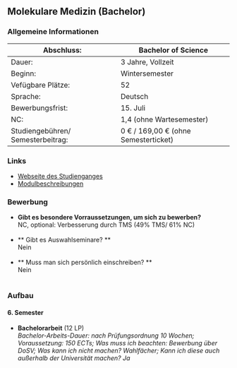 ## Molekulare Medizin (Bachelor)
### Allgemeine Informationen
|Abschluss:|Bachelor of Science|
| -------- | -------- |
|Dauer:| 3 Jahre, Vollzeit|
|Beginn:|Wintersemester|
|Vefügbare Plätze:|52|
|Sprache:|Deutsch|
|Bewerbungsfrist:|15. Juli|
|NC:|1,4 (ohne Wartesemester)|
|Studiengebühren/ Semesterbeitrag:|0 € / 169,00 € (ohne Semesterticket)|

### Links
* [Webseite des Studienganges](https://fakultaet.medizin.uni-ulm.de/studium-lehre/studiengaenge/molekulare-medizin/)
* [Modulbeschreibungen](https://fakultaet.medizin.uni-ulm.de/fileadmin/Studiengaenge/MolMed/MolMedBacStudienfuehrer_web.pdf)

### Bewerbung
- **Gibt es besondere Vorraussetzungen, um sich zu bewerben?** <br>
NC, optional: Verbesserung durch TMS (49% TMS/ 61% NC) 
 <br><br>
- ** Gibt es Auswahlseminare? ** <br>
Nein <br><br>
- ** Muss man sich persönlich einschreiben? ** <br>
Nein <br><br>

### Aufbau
#### 6. Semester
- **Bachelorarbeit** (12 LP) <br>
*Bachelor-Arbeits-Dauer: nach Prüfungsordnung 10 Wochen; Voraussetzung: 150 ECTs; Was muss ich beachten: Bewerbung über DoSV; Was kann ich nicht machen? Wahlfächer; Kann ich diese auch außerhalb der Universität machen? Ja*

